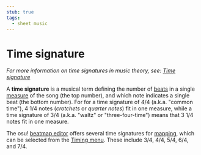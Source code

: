 ```yaml
---
stub: true
tags:
  - sheet music
---
```


# Time signature

*For more information on time signatures in music theory, see: [Time signature](https://en.wikipedia.org/wiki/Time_signature)*

A **time signature** is a musical term defining the number of [beats](/wiki/Music_theory/Beat) in a single [measure](/wiki/Music_theory/Measure) of the song (the top number), and which note indicates a single beat (the bottom number). For for a time signature of 4/4 (a.k.a. "common time"), 4 1/4 notes (*crotchets* or *quarter notes*) fit in one measure, while a time signature of 3/4 (a.k.a. "waltz" or "three-four-time") means that 3 1/4 notes fit in one measure.

The osu! [beatmap editor](/wiki/Client/Beatmap_editor) offers several time signatures for [mapping](/wiki/Beatmapping), which can be selected from the [Timing menu](/wiki/Client/Beatmap_editor/Timing). These include 3/4, 4/4, 5/4, 6/4, and 7/4.
